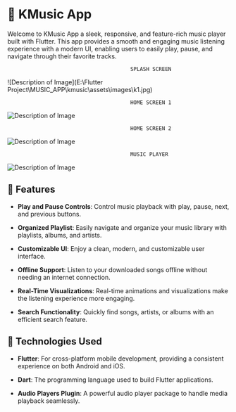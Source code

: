 # 🎵 KMusic App

Welcome to KMusic App a sleek, responsive, and feature-rich music player built with Flutter. This app provides a smooth and engaging music listening experience with a modern UI, enabling users to easily play, pause, and navigate through their favorite tracks.

                                           SPLASH SCREEN
![Description of Image](E:\Flutter Project\MUSIC_APP\kmusic\assets\images\k1.jpg)

                                           HOME SCREEN 1
![Description of Image](assets\images\k2.jpg)

                                           HOME SCREEN 2
![Description of Image](assets\images\k3.jpg)

                                           MUSIC PLAYER 
![Description of Image](assets\images\k4.jpg)


## 🌟 Features

- **Play and Pause Controls**: Control music playback with play, pause, next, and previous buttons.

- **Organized Playlist**: Easily navigate and organize your music library with playlists, albums, and artists.

- **Customizable UI**: Enjoy a clean, modern, and customizable user interface.

- **Offline Support**: Listen to your downloaded songs offline without needing an internet connection.

- **Real-Time Visualizations**: Real-time animations and visualizations make the listening experience more engaging.

- **Search Functionality**: Quickly find songs, artists, or albums with an efficient search feature.

## 🚀 Technologies Used

- **Flutter**: For cross-platform mobile development, providing a consistent experience on both Android and iOS.

- **Dart**: The programming language used to build Flutter applications.

- **Audio Players Plugin**: A powerful audio player package to handle media playback seamlessly.





